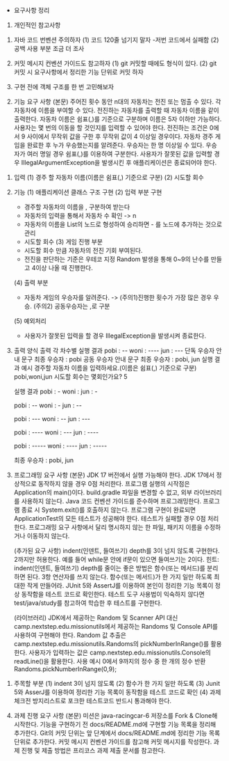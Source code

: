 * 요구사항 정리

1. 개인적인 참고사항
 1) 자바 코드 번벤션 주의하자
    (1) 코드 120줄 넘기지 말자
      -저번 코드에서 실패함
    (2) 공백 사용 부분 조금 더 조사

 2) 커밋 메시지 컨벤션 가이드도 참고하자
    (1) git 커밋할 때에도 형식이 있다.
    (2) git 커밋 시 요구사항에서 정리한 기능 단위로 커밋 하자 

 3) 구현 전에 객체 구조를 한 번 고민해보자



2. 기능 요구 사항
   (본문)
   주어진 횟수 동안 n대의 자동차는 전진 또는 멈출 수 있다.
   각 자동차에 이름을 부여할 수 있다. 전진하는 자동차를 출력할 때 자동차 이름을 같이 출력한다.
   자동차 이름은 쉼표(,)를 기준으로 구분하며 이름은 5자 이하만 가능하다.
   사용자는 몇 번의 이동을 할 것인지를 입력할 수 있어야 한다.
   전진하는 조건은 0에서 9 사이에서 무작위 값을 구한 후 무작위 값이 4 이상일 경우이다.
   자동차 경주 게임을 완료한 후 누가 우승했는지를 알려준다. 우승자는 한 명 이상일 수 있다.
   우승자가 여러 명일 경우 쉼표(,)를 이용하여 구분한다.
   사용자가 잘못된 값을 입력할 경우 IllegalArgumentException을 발생시킨 후 애플리케이션은 종료되어야 한다.

 1) 입력
    (1) 경주 할 자동차 이름(이름은 쉼표(,) 기준으로 구분)
    (2) 시도할 회수

 2) 기능
    (1) 애플리케이션 클래스 구조 구현
    (2) 입력 부분 구현
      - 경주할 자동차의 이름을 , 구분하여 받는다
      -  자동차의 입력을 통해서 자동차 수 확인 -> n
      -  자동차의 이름을 List의 노드로 형성하여 승리하면 - 를 노드에 추가하는 것으로 관리
      -  시도할 회수
    (3) 게임 진행 부분
      - 시도할 회수 만큼 자동차의 전진 기회 부여된다.
      - 전진을 판단하는 기준은 우테코 지정 Random 발생을 통해 0~9의 난수를 만들고 4이상 나올 때 진행한다.

    (4) 출력 부분
      - 자동차 게임의 우승자를 알려준다. -> (주의1)진행한 횟수가 가장 많은 경우 우승. (주의2) 공동우승자는 ,로 구분
    
    (5) 예외처리
      - 사용자가 잘못된 입력을 할 경우 IllegalException을 발생시켜 종료한다.

 3) 출력 양식
    출력
    각 차수별 실행 결과
    pobi : --
    woni : ----
    jun : ---
    단독 우승자 안내 문구
    최종 우승자 : pobi
    공동 우승자 안내 문구
    최종 우승자 : pobi, jun
    실행 결과 예시
    경주할 자동차 이름을 입력하세요.(이름은 쉼표(,) 기준으로 구분)
    pobi,woni,jun
    시도할 회수는 몇회인가요?
    5

    실행 결과
    pobi : -
    woni :
    jun : -
    
    pobi : --
    woni : -
    jun : --
    
    pobi : ---
    woni : --
    jun : ---
    
    pobi : ----
    woni : ---
    jun : ----
    
    pobi : -----
    woni : ----
    jun : -----
    
    최종 우승자 : pobi, jun
   


3. 프로그래밍 요구 사항
   (본문)
   JDK 17 버전에서 실행 가능해야 한다. JDK 17에서 정상적으로 동작하지 않을 경우 0점 처리한다.
   프로그램 실행의 시작점은 Application의 main()이다.
   build.gradle 파일을 변경할 수 없고, 외부 라이브러리를 사용하지 않는다.
   Java 코드 컨벤션 가이드를 준수하며 프로그래밍한다.
   프로그램 종료 시 System.exit()를 호출하지 않는다.
   프로그램 구현이 완료되면 ApplicationTest의 모든 테스트가 성공해야 한다. 테스트가 실패할 경우 0점 처리한다.
   프로그래밍 요구 사항에서 달리 명시하지 않는 한 파일, 패키지 이름을 수정하거나 이동하지 않는다.

   (추가된 요구 사항)
   indent(인덴트, 들여쓰기) depth를 3이 넘지 않도록 구현한다. 2까지만 허용한다.
   예를 들어 while문 안에 if문이 있으면 들여쓰기는 2이다.
   힌트: indent(인덴트, 들여쓰기) depth를 줄이는 좋은 방법은 함수(또는 메서드)를 분리하면 된다.
   3항 연산자를 쓰지 않는다.
   함수(또는 메서드)가 한 가지 일만 하도록 최대한 작게 만들어라.
   JUnit 5와 AssertJ를 이용하여 본인이 정리한 기능 목록이 정상 동작함을 테스트 코드로 확인한다.
   테스트 도구 사용법이 익숙하지 않다면 test/java/study를 참고하여 학습한 후 테스트를 구현한다.
   
   (라이브러리)
   JDK에서 제공하는 Random 및 Scanner API 대신 camp.nextstep.edu.missionutils에서 제공하는 Randoms 및 Console API를 사용하여 구현해야 한다.
   Random 값 추출은 camp.nextstep.edu.missionutils.Randoms의 pickNumberInRange()를 활용한다.
   사용자가 입력하는 값은 camp.nextstep.edu.missionutils.Console의 readLine()을 활용한다.
   사용 예시
   0에서 9까지의 정수 중 한 개의 정수 반환
   Randoms.pickNumberInRange(0,9);

 1) 주목할 부분
    (1) indent 3이 넘지 않도록
    (2) 함수가 한 가지 일만 하도록
    (3) Junit 5와 AsserJ를 이용하여 정리한 기능 목록이 동작함을 테스트 코드로 확인
    (4) 과제 체크전 방지리스트로 포크한 테스트코드 반드시 통과해야 한다.



4. 과제 진행 요구 사항
   (본문)
   미션은 java-racingcar-6 저장소를 Fork & Clone해 시작한다.
   기능을 구현하기 전 docs/README.md에 구현할 기능 목록을 정리해 추가한다.
   Git의 커밋 단위는 앞 단계에서 docs/README.md에 정리한 기능 목록 단위로 추가한다.
   커밋 메시지 컨벤션 가이드를 참고해 커밋 메시지를 작성한다.
   과제 진행 및 제출 방법은 프리코스 과제 제출 문서를 참고한다.